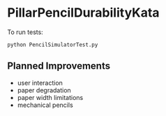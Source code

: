 # PillarPencilDurabilityKata

To run tests:
```
python PencilSimulatorTest.py
```

## Planned Improvements
* user interaction
* paper degradation
* paper width limitations
* mechanical pencils
